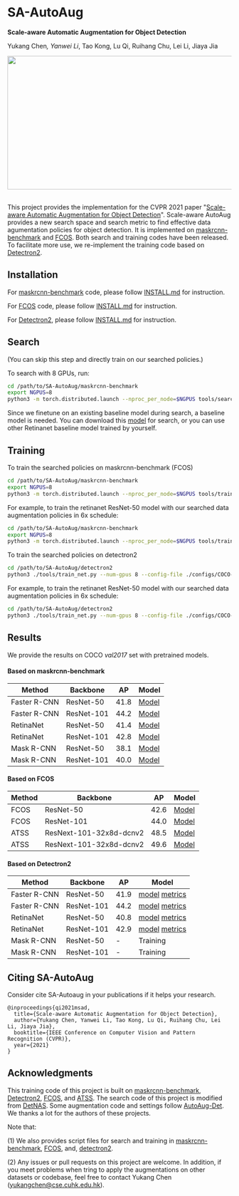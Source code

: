 # SA-AutoAug
**Scale-aware Automatic Augmentation for Object Detection**

Yukang Chen<sup>*</sup>, Yanwei Li<sup>*</sup>, Tao Kong, Lu Qi, Ruihang Chu, Lei Li, Jiaya Jia

<!-- [[`Paper`](https://arxiv.org/abs/2103.17220)] [[`BibTeX`](#CitingSAAutoAug)] -->

<div align="left">
  <img src="Framework.png" height="300" width="600"/>
</div><br/>

This project provides the implementation for the CVPR 2021 paper "[Scale-aware Automatic Augmentation for Object Detection](https://arxiv.org/pdf/2103.17220.pdf)".
Scale-aware AutoAug provides a new search space and search metric to find effective data agumentation policies for object detection.
It is implemented on [maskrcnn-benchmark](https://github.com/facebookresearch/maskrcnn-benchmark) and [FCOS](https://github.com/tianzhi0549/FCOS). Both search and training codes have been released.
 To facilitate more use, we re-implement the training code based on [Detectron2](https://github.com/facebookresearch/detectron2). 



## Installation
For [maskrcnn-benchmark](https://github.com/Jia-Research-Lab/SA-AutoAug/tree/master/maskrcnn-benchmark) code, please follow [INSTALL.md](https://github.com/Jia-Research-Lab/SA-AutoAug/tree/master/maskrcnn-benchmark/INSTALL.md) for instruction.

For [FCOS](https://github.com/Jia-Research-Lab/SA-AutoAug/tree/master/FCOS) code, please follow [INSTALL.md](https://github.com/Jia-Research-Lab/SA-AutoAug/tree/master/FCOS/INSTALL.md) for instruction.

For [Detectron2](https://github.com/Jia-Research-Lab/SA-AutoAug/tree/master/detectron2), please follow [INSTALL.md](https://github.com/Jia-Research-Lab/SA-AutoAug/tree/master/detectron2/INSTALL.md) for instruction.

## Search
(You can skip this step and directly train on our searched policies.)

To search with 8 GPUs, run:
```bash
cd /path/to/SA-AutoAug/maskrcnn-benchmark
export NGPUS=8
python3 -m torch.distributed.launch --nproc_per_node=$NGPUS tools/search.py --config-file configs/SA_AutoAug/retinanet_R-50-FPN_search.yaml OURPUT_DIR /path/to/searchlog_dir
```

Since we finetune on an existing baseline model during search, a baseline model is needed. 
You can download this [model](https://drive.google.com/file/d/1jUbN6NIfabKEXB5CNTXMaORbGlzNYzuV/view?usp=sharing) for search, or you can use other Retinanet baseline model trained by yourself.

## Training
To train the searched policies on maskrcnn-benchmark (FCOS)
```bash
cd /path/to/SA-AutoAug/maskrcnn-benchmark
export NGPUS=8
python3 -m torch.distributed.launch --nproc_per_node=$NGPUS tools/train_net.py --config-file configs/SA_AutoAug/CONFIG_FILE  OUTPUT_DIR /path/to/traininglog_dir
```

For example, to train the retinanet ResNet-50 model with our searched data augmentation policies in 6x schedule:
```bash
cd /path/to/SA-AutoAug/maskrcnn-benchmark
export NGPUS=8
python3 -m torch.distributed.launch --nproc_per_node=$NGPUS tools/train_net.py --config-file configs/SA_AutoAug/retinanet_R-50-FPN_6x.yaml  OUTPUT_DIR models/retinanet_R-50-FPN_6x_SAAutoAug
```

To train the searched policies on detectron2
```bash
cd /path/to/SA-AutoAug/detectron2
python3 ./tools/train_net.py --num-gpus 8 --config-file ./configs/COCO-Detection/SA_AutoAug/CONFIG_FILE OUTPUT_DIR /path/to/traininglog_dir
```

For example, to train the retinanet ResNet-50 model with our searched data augmentation policies in 6x schedule:
```bash
cd /path/to/SA-AutoAug/detectron2
python3 ./tools/train_net.py --num-gpus 8 --config-file ./configs/COCO-Detection/SA_AutoAug/retinanet_R_50_FPN_6x.yaml OUTPUT_DIR output_retinanet_R_50_FPN_6x_SAAutoAug
```


## Results
We provide the results on COCO *val2017* set with pretrained models.

#### Based on maskrcnn-benchmark

|  Method   | Backbone  | AP | Model | 
|  ----  | ----  | ----  | ----  |
| Faster R-CNN  | ResNet-50 | 41.8 | [Model](https://drive.google.com/file/d/1TdIKVfCwyiSmpRQcksi1ISIDgl-EjqSV/view?usp=sharing) |
| Faster R-CNN  | ResNet-101 | 44.2 | [Model](https://drive.google.com/file/d/1VDlHqR9mKD-ZfnyzaOd_eyemo97e3KdH/view?usp=sharing) |
| RetinaNet  | ResNet-50 | 41.4 | [Model](https://drive.google.com/file/d/1ojtT1eIcEhIiRo1OZZmT2QBriSan9U7b/view?usp=sharing) |
| RetinaNet  | ResNet-101 | 42.8 | [Model](https://drive.google.com/file/d/19mYsWpeMBLvIpdhXRYGYKX6C_63PFhld/view?usp=sharing) |
| Mask R-CNN  | ResNet-50 | 38.1 | [Model](https://drive.google.com/file/d/1DdacDkXs-lZ4iMutsONvKbPuDmwxpg9h/view?usp=sharing) |
| Mask R-CNN  | ResNet-101 | 40.0 | [Model](https://drive.google.com/file/d/1qi7G39CyLzeYnsmsIXcOM8ZigVehq3O0/view?usp=sharing) |

#### Based on FCOS
|  Method   | Backbone  | AP | Model | 
|  ----  | ----  | ----  | ----  |
| FCOS  | ResNet-50 | 42.6 | [Model](https://drive.google.com/file/d/12QECU5eRwmoM461ci2yk4MuQ74TiiCp6/view?usp=sharing) |
| FCOS  | ResNet-101 | 44.0 | [Model](https://drive.google.com/file/d/1dEvERXupNwYsGZZ2V2H9eeM5wjwsbpPr/view?usp=sharing) |
| ATSS  | ResNext-101-32x8d-dcnv2 | 48.5 | [Model](https://drive.google.com/file/d/12_EnIO0sazi2HWMSChr15gnZFpFpXtK0/view?usp=sharing) |
| ATSS  | ResNext-101-32x8d-dcnv2 | 49.6 | [Model](https://drive.google.com/file/d/1wWyOI2udwPWBeM5Plk4XBxNPFdgixam0/view?usp=sharing) |

#### Based on Detectron2
|  Method   | Backbone  | AP | Model | 
|  ----  | ----  | ----  | ----  | 
| Faster R-CNN  | ResNet-50 | 41.9 | [model](https://drive.google.com/file/d/1jgxnw1-b4ZnTNyn9rR_7u6vkvqGR1ks3/view?usp=sharing) [metrics](https://drive.google.com/file/d/16d1MyFVPWHJK__O0FQcAwxG8uWc8vAhi/view?usp=sharing) |
| Faster R-CNN  | ResNet-101 | 44.2 | [model](https://drive.google.com/file/d/10A16hUKpL2ffNpk38cOq5V9GuDB7OwwS/view?usp=sharing) [metrics](https://drive.google.com/file/d/1LAAD06iJ3vG7AwMjg9mHwTBPqvGXte9p/view?usp=sharing) |
| RetinaNet  | ResNet-50 | 40.8 | [model](https://drive.google.com/file/d/1GHAhrBa-TV_tJp3HGmWO02gZF06XP2vF/view?usp=sharing) [metrics](https://drive.google.com/file/d/15P05HgmXC1-Id-9LMtLb11fkAyBD3_Yy/view?usp=sharing) |
| RetinaNet  | ResNet-101 | 42.9 | [model](https://drive.google.com/file/d/1zYPTVvu-KnOSKzXxiEvSaav2OqcomqqF/view?usp=sharing) [metrics](https://drive.google.com/file/d/1_8QYMlJvvuEf35cty7SXrN-Hg1IHQVxh/view?usp=sharing) |
| Mask R-CNN  | ResNet-50 | - | Training |
| Mask R-CNN  | ResNet-101 | - | Training |

## Citing SA-AutoAug

Consider cite SA-Autoaug in your publications if it helps your research.

```
@inproceedings{qi2021msad,
  title={Scale-aware Automatic Augmentation for Object Detection},
  author={Yukang Chen, Yanwei Li, Tao Kong, Lu Qi, Ruihang Chu, Lei Li, Jiaya Jia},
  booktitle={IEEE Conference on Computer Vision and Pattern Recognition (CVPR)},
  year={2021}
}
```

## Acknowledgments
This training code of this project is built on [maskrcnn-benchmark](https://github.com/facebookresearch/maskrcnn-benchmark), [Detectron2](https://github.com/facebookresearch/detectron2), [FCOS](https://github.com/tianzhi0549/FCOS), and [ATSS](https://github.com/sfzhang15/ATSS). The search code of this project is modified from [DetNAS](https://github.com/megvii-model/DetNAS). Some augmentation code and settings follow [AutoAug-Det](https://github.com/tensorflow/tpu/blob/master/models/official/detection/utils/autoaugment_utils.py). We thanks a lot for the authors of these projects.

Note that:

(1) We also provides script files for search and training in [maskrcnn-benchmark](https://github.com/Jia-Research-Lab/SA-AutoAug/tree/master/maskrcnn-benchmark), [FCOS](https://github.com/Jia-Research-Lab/SA-AutoAug/tree/master/FCOS), and, [detectron2](https://github.com/Jia-Research-Lab/SA-AutoAug/tree/master/detectron2).

(2) Any issues or pull requests on this project are welcome. In addition, if you meet problems when tring to apply the augmentations on other datasets or codebase, feel free to contact Yukang Chen (yukangchen@cse.cuhk.edu.hk).

